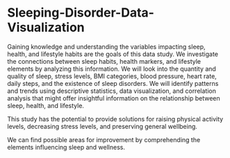 # Sleeping-Disorder-Data-Visualization



Gaining knowledge and understanding the variables impacting sleep, health, and lifestyle habits are the goals of this data study.
We investigate the connections between sleep habits, health markers, and lifestyle elements by analyzing this information. We will look into the quantity and quality of sleep, stress levels, BMI categories, blood pressure, heart rate, daily steps, and the existence of sleep disorders.
We will identify patterns and trends using descriptive statistics, data visualization, and correlation analysis that might offer insightful information on the relationship between sleep, health, and lifestyle.

This study has the potential to provide solutions for raising physical activity levels, decreasing stress levels, and preserving general wellbeing.

We can find possible areas for improvement by comprehending the elements influencing sleep and wellness.
